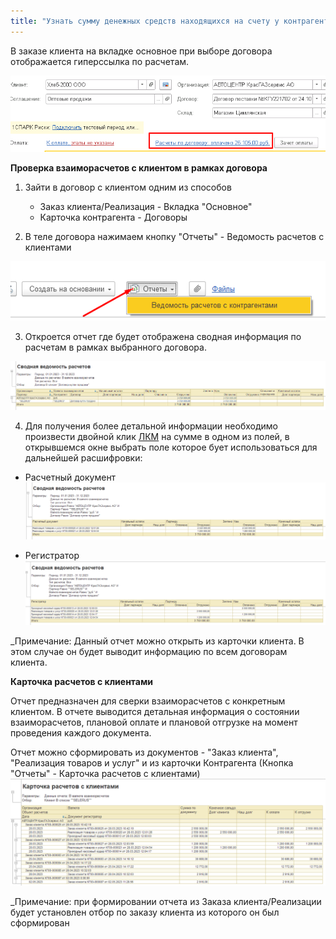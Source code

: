 ```yaml
---
title: "Узнать сумму денежных средств находящихся на счету у контрагента в 1C ERP"
---
```


В заказе клиента на вкладке основное при выборе договора отображается гиперссылка по расчетам.

![](ERP/_attach/Pasted%20image%2020230510164623.png)

**Проверка взаиморасчетов с клиентом в рамках договора**

1. Зайти в договор с клиентом одним из способов
	- Заказ клиента/Реализация - Вкладка "Основное"
	- Карточка контрагента - Договоры

2. В теле договора нажимаем кнопку "Отчеты" - Ведомость расчетов с клиентами

![](ERP/_attach/Pasted%20image%2020230505112851.png)

3. Откроется отчет где будет отображена сводная информация по расчетам в рамках выбранного договора. 

![](ERP/_attach/Pasted%20image%2020230505113423.png)

4. Для получения более детальной информации необходимо произвести двойной клик [ЛКМ](ERP/Управление%20продажами/Запчасти/ЛКМ.md) на сумме в одном из полей, в открывшемся окне выбрать поле которое бует использоваться для дальнейшей расшифровки:
- Расчетный документ
![](ERP/_attach/Pasted%20image%2020230505113831.png)

- Регистратор
![](ERP/_attach/Pasted%20image%2020230505113958.png)

_Примечание: Данный отчет можно открыть из карточки клиента. В этом случае он будет выводит информацию по всем договорам клиента.

**Карточка расчетов с клиентами**

Отчет предназначен для сверки взаиморасчетов с конкретным клиентом. В отчете выводится детальная информация о состоянии взаиморасчетов, плановой оплате и плановой отгрузке на момент проведения каждого документа.

Отчет можно сформировать из документов - "Заказ клиента", "Реализация товаров и услуг" и из карточки Контрагента (Кнопка "Отчеты" - Карточка расчетов с клиентами)
![](ERP/_attach/Pasted%20image%2020230505123727.png)

_Примечание: при формировании отчета из Заказа клиента/Реализации будет установлен отбор по заказу клиента из которого он был сформирован